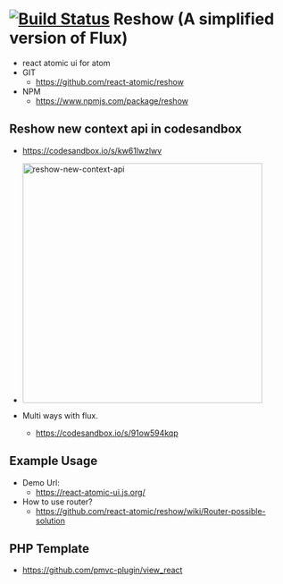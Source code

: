 [![Build Status](https://travis-ci.org/react-atomic/reshow.svg?branch=master)](https://travis-ci.org/react-atomic/reshow) 
 Reshow (A simplified version of Flux)
===============
   * react atomic ui for atom 
   * GIT
      * https://github.com/react-atomic/reshow
   * NPM
      * https://www.npmjs.com/package/reshow

## Reshow new context api in codesandbox
* https://codesandbox.io/s/kw61lwzlwv
* [<img width="429" alt="reshow-new-context-api" src="https://user-images.githubusercontent.com/1877738/39698605-14142e9a-5228-11e8-9027-6747e879a95c.png">](https://codesandbox.io/s/kw61lwzlwv)

* Multi ways with flux.
   * https://codesandbox.io/s/91ow594kqp

## Example Usage
* Demo Url:
   * https://react-atomic-ui.js.org/
* How to use router?
   * https://github.com/react-atomic/reshow/wiki/Router-possible-solution

## PHP Template
   * https://github.com/pmvc-plugin/view_react
